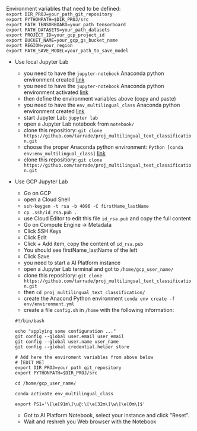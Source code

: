Environment variables that need to be defined:   
`export DIR_PROJ=your_path_git_repository`  
`export PYTHONPATH=$DIR_PROJ/src`  
`export PATH_TENSORBOARD=your_path_tensorboard`  
`export PATH_DATASETS=your_path_datasets`  
`export PROJECT_ID=your_gcp_project_id`  
`export BUCKET_NAME=your_gcp_gs_bucket_name`  
`export REGION=your_region`  
`export PATH_SAVE_MODEL=your_path_to_save_model` 

- Use local Jupyter Lab 
    - you need to have the `jupyter-notebook` Anaconda python environment created [link](local_jupyter_lab_installation.md) 
    - you need to have the `jupyter-notebook` Anaconda python environment activated [link](local_jupyter_lab_installation.md) 
    - then define the environment variables above (copy and paste) 
    - you need to have the `env_multilingual_class` Anaconda python environment created [link](local_jupyter_lab_installation.md)  
    - start Jupyter Lab:  `jupyter lab` 
    - open a Jupyter Lab notebook from `notebook/` 
     - clone this repositiory: `git clone https://github.com/tarrade/proj_multilingual_text_classification.git`
    - choose the proper Anaconda python environment:  `Python [conda env:env_multilingual_class]` [link](conda_env.md) 
    - clone this repositiory: `git clone https://github.com/tarrade/proj_multilingual_text_classification.git`


- Use GCP Jupyter Lab 
    - Go on GCP
    - open a Cloud Shell
    - `ssh-keygen -t rsa -b 4096 -C firstName_lastName`
    - `cp .ssh/id_rsa.pub .`
    - use Cloud Editor to edit this file `id_rsa.pub` and copy the full content
    - Go on Compute Engine -> Metadata
    - Click SSH Keys
    - Click Edit
    - Click + Add item, copy the content of `id_rsa.pub`
    - You should see firstName_lastName of the left
    - Click Save
    - you need to start a AI Platform instance 
    - open a Jupyter Lab terminal and got to `/home/gcp_user_name/`
    - clone this repositiory: `git clone https://github.com/tarrade/proj_multilingual_text_classification.git`
    - then `cd proj_multilingual_text_classification/`
    - create the Anacond Python environment `conda env create -f env/environment.yml`
    - create a file `config.sh` in `/home` with the following information: 
    ```
    #!/bin/bash
    
    echo "applying some configuration ..."
    git config --global user.email user_email
    git config --global user.name user_name
    git config --global credential.helper store
        
    # Add here the enviroment variables from above below
    # [EDIT ME]
    export DIR_PROJ=your_path_git_repository
    export PYTHONPATH=$DIR_PROJ/src
  
    cd /home/gcp_user_name/
    
    conda activate env_multilingual_class

    export PS1='\[\e[91m\]\u@:\[\e[32m\]\w\[\e[0m\]$'
    ```
    - Got to AI Platform Notebook, select your instance and click "Reset".
    - Wait and reshreh you Web browser with the Notebook
